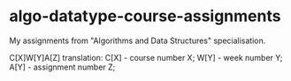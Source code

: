 # algo-datatype-course-assignments
My assignments from "Algorithms and Data Structures" specialisation.

C[X]W[Y]A[Z] translation:
C[X] - course number X;
W[Y] - week number Y;
A[Y] - assignment number Z;
